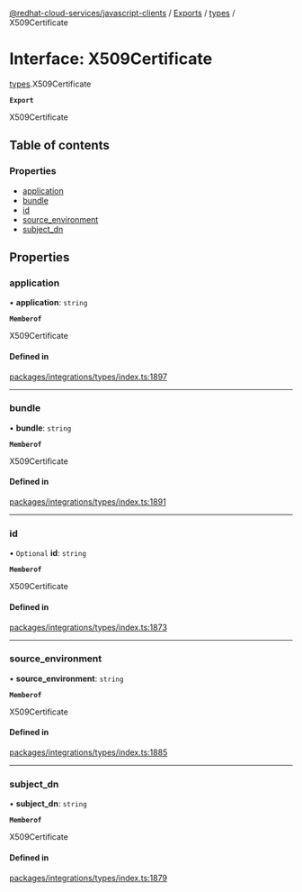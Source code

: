 [@redhat-cloud-services/javascript-clients](../README.md) / [Exports](../modules.md) / [types](../modules/types.md) / X509Certificate

# Interface: X509Certificate

[types](../modules/types.md).X509Certificate

**`Export`**

X509Certificate

## Table of contents

### Properties

- [application](types.X509Certificate.md#application)
- [bundle](types.X509Certificate.md#bundle)
- [id](types.X509Certificate.md#id)
- [source\_environment](types.X509Certificate.md#source_environment)
- [subject\_dn](types.X509Certificate.md#subject_dn)

## Properties

### application

• **application**: `string`

**`Memberof`**

X509Certificate

#### Defined in

[packages/integrations/types/index.ts:1897](https://github.com/RedHatInsights/javascript-clients/blob/main/packages/integrations/types/index.ts#L1897)

___

### bundle

• **bundle**: `string`

**`Memberof`**

X509Certificate

#### Defined in

[packages/integrations/types/index.ts:1891](https://github.com/RedHatInsights/javascript-clients/blob/main/packages/integrations/types/index.ts#L1891)

___

### id

• `Optional` **id**: `string`

**`Memberof`**

X509Certificate

#### Defined in

[packages/integrations/types/index.ts:1873](https://github.com/RedHatInsights/javascript-clients/blob/main/packages/integrations/types/index.ts#L1873)

___

### source\_environment

• **source\_environment**: `string`

**`Memberof`**

X509Certificate

#### Defined in

[packages/integrations/types/index.ts:1885](https://github.com/RedHatInsights/javascript-clients/blob/main/packages/integrations/types/index.ts#L1885)

___

### subject\_dn

• **subject\_dn**: `string`

**`Memberof`**

X509Certificate

#### Defined in

[packages/integrations/types/index.ts:1879](https://github.com/RedHatInsights/javascript-clients/blob/main/packages/integrations/types/index.ts#L1879)
